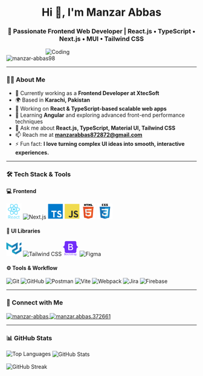 <h1 align="center">Hi 👋, I'm Manzar Abbas</h1>
<h3 align="center">🚀 Passionate Frontend Web Developer | React.js • TypeScript • Next.js • MUI • Tailwind CSS</h3>

<img align="right" alt="Coding" width="400" src="https://cdn.dribbble.com/users/1162077/screenshots/3848914/programmer.gif">

<p align="left"> 
  <img src="https://komarev.com/ghpvc/?username=manzar-abbas98&label=Profile%20views&color=0e75b6&style=flat" alt="manzar-abbas98" /> 
</p>

---

### 👨‍💻 About Me
- 💼 Currently working as a **Frontend Developer at XtecSoft**
- 🌍 Based in **Karachi, Pakistan**
- 🔭 Working on **React & TypeScript-based scalable web apps**
- 🌱 Learning **Angular** and exploring advanced front-end performance techniques
- 💬 Ask me about **React.js, TypeScript, Material UI, Tailwind CSS**
- 📫 Reach me at **manzarabbas872872@gmail.com**
- ⚡ Fun fact: **I love turning complex UI ideas into smooth, interactive experiences.**

---

### 🛠️ Tech Stack & Tools

#### 💻 Frontend
<p align="left">
  <img src="https://raw.githubusercontent.com/devicons/devicon/master/icons/react/react-original-wordmark.svg" alt="React" width="40" height="40"/>
  <img src="https://cdn.worldvectorlogo.com/logos/nextjs-2.svg" alt="Next.js" width="40" height="40"/>
  <img src="https://raw.githubusercontent.com/devicons/devicon/master/icons/typescript/typescript-original.svg" alt="TypeScript" width="40" height="40"/>
  <img src="https://raw.githubusercontent.com/devicons/devicon/master/icons/javascript/javascript-original.svg" alt="JavaScript" width="40" height="40"/>
  <img src="https://raw.githubusercontent.com/devicons/devicon/master/icons/html5/html5-original-wordmark.svg" alt="HTML5" width="40" height="40"/>
  <img src="https://raw.githubusercontent.com/devicons/devicon/master/icons/css3/css3-original-wordmark.svg" alt="CSS3" width="40" height="40"/>
</p>

#### 🎨 UI Libraries
<p align="left">
  <img src="https://raw.githubusercontent.com/devicons/devicon/master/icons/materialui/materialui-original.svg" alt="Material UI" width="40" height="40"/>
  <img src="https://www.vectorlogo.zone/logos/tailwindcss/tailwindcss-icon.svg" alt="Tailwind CSS" width="40" height="40"/>
  <img src="https://raw.githubusercontent.com/devicons/devicon/master/icons/bootstrap/bootstrap-plain-wordmark.svg" alt="Bootstrap" width="40" height="40"/>
  <img src="https://www.vectorlogo.zone/logos/figma/figma-icon.svg" alt="Figma" width="40" height="40"/>
</p>

#### ⚙️ Tools & Workflow
<p align="left">
  <img src="https://www.vectorlogo.zone/logos/git-scm/git-scm-icon.svg" alt="Git" width="40" height="40"/>
  <img src="https://www.vectorlogo.zone/logos/github/github-icon.svg" alt="GitHub" width="40" height="40"/>
  <img src="https://www.vectorlogo.zone/logos/getpostman/getpostman-icon.svg" alt="Postman" width="40" height="40"/>
  <img src="https://cdn.worldvectorlogo.com/logos/vitejs.svg" alt="Vite" width="40" height="40"/>
  <img src="https://cdn.worldvectorlogo.com/logos/webpack-icon.svg" alt="Webpack" width="40" height="40"/>
  <img src="https://cdn.worldvectorlogo.com/logos/jira-1.svg" alt="Jira" width="40" height="40"/>
  <img src="https://www.vectorlogo.zone/logos/firebase/firebase-icon.svg" alt="Firebase" width="40" height="40"/>
</p>

---

### 🤝 Connect with Me
<p align="left">
  <a href="https://linkedin.com/in/manzar-abbas-528a3a1b7" target="blank">
    <img align="center" src="https://raw.githubusercontent.com/rahuldkjain/github-profile-readme-generator/master/src/images/icons/Social/linked-in-alt.svg" alt="manzar-abbas" height="30" width="40" />
  </a>
  <a href="https://fb.com/manzar.abbas.372661" target="blank">
    <img align="center" src="https://raw.githubusercontent.com/rahuldkjain/github-profile-readme-generator/master/src/images/icons/Social/facebook.svg" alt="manzar.abbas.372661" height="30" width="40" />
  </a>
</p>

---

### 📊 GitHub Stats
<p><img align="left" src="https://github-readme-stats.vercel.app/api/top-langs?username=manzar-abbas98&show_icons=true&locale=en&layout=compact&theme=tokyonight" alt="Top Languages" /></p>

<p>&nbsp;<img align="center" src="https://github-readme-stats.vercel.app/api?username=manzar-abbas98&show_icons=true&locale=en&theme=tokyonight" alt="GitHub Stats" /></p>

<p><img align="center" src="https://github-readme-streak-stats.herokuapp.com/?user=manzar-abbas98&theme=tokyonight" alt="GitHub Streak" /></p>
